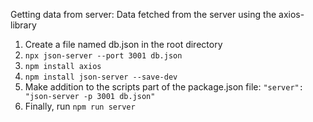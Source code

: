 Getting data from server:
Data fetched from the server using the axios-library
1. Create a file named db.json in the root directory
2. `npx json-server --port 3001 db.json`
3. `npm install axios`
4. `npm install json-server --save-dev`
5.  Make addition to the scripts part of the package.json file: `"server": "json-server -p 3001 db.json"`
6. Finally, run `npm run server`